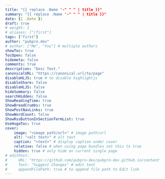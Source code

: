 ```yaml
---
title: "{{ replace .Name "-" " " | title }}"
summary: "{{ replace .Name "-" " " | title }}"
date: {{ .Date }}
draft: true
# weight: 1
# aliases: ["/first"]
tags: ["first"]
author: "pubpro.dev"
# author: ["Me", "You"] # multiple authors
showToc: true
TocOpen: false
hidemeta: false
comments: true
description: "Desc Text."
canonicalURL: "https://canonical.url/to/page"
disableHLJS: true # to disable highlightjs
disableShare: false
disableHLJS: false
hideSummary: false
searchHidden: false
ShowReadingTime: true
ShowBreadCrumbs: true
ShowPostNavLinks: true
ShowWordCount: false
ShowRssButtonInSectionTermList: true
UseHugoToc: true
cover:
    image: "<image path/url>" # image path/url
    alt: "<alt text>" # alt text
    caption: "<text>" # display caption under cover
    relative: false # when using page bundles set this to true
    hidden: true # only hide on current single page
# editPost:
#     URL: "https://github.com/pubpro-dev/pubpro-dev.github.io/content"
#     Text: "Suggest Changes" # edit text
#     appendFilePath: true # to append file path to Edit link
---
```

